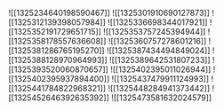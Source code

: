 ![[1325234640198590467]]
![[1325301910690127873]]
![[1325312139398057984]]
![[1325336698344017921]]
![[1325352191729651715]]
![[1325353757245394944]]
![[1325358178557636608]]
![[1325360757278601216]]
![[1325381286765195270]]
![[1325387434494849024]]
![[1325388128970964993]]
![[1325389642531807233]]
![[1325393520060870657]]
![[1325402395011026944]]
![[1325402395937894400]]
![[1325437479911124993]]
![[1325441784822968321]]
![[1325448284941373442]]
![[1325452646392635392]]
![[1325473581632024579]]
